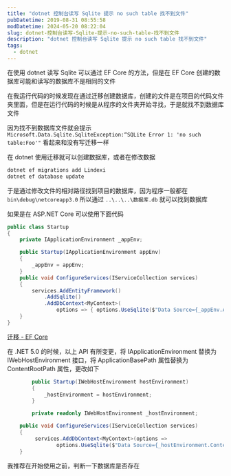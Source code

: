 ```yaml
---
title: "dotnet 控制台读写 Sqlite 提示 no such table 找不到文件"
pubDatetime: 2019-08-31 08:55:58
modDatetime: 2024-05-20 08:22:04
slug: dotnet-控制台读写-Sqlite-提示-no-such-table-找不到文件
description: "dotnet 控制台读写 Sqlite 提示 no such table 找不到文件"
tags:
  - dotnet
---
```





在使用 dotnet 读写 Sqlite 可以通过 EF Core 的方法，但是在 EF Core 创建的数据库可能和读写的数据库不是相同的文件

<!--more-->


<!-- CreateTime:2019/8/31 16:55:58 -->


在我运行代码的时候发现在通过迁移创建数据库，创建的文件是在项目的代码文件夹里面，但是在运行代码的时候是从程序的文件夹开始寻找，于是就找不到数据库文件

因为找不到数据库文件就会提示 `Microsoft.Data.Sqlite.SqliteException:“SQLite Error 1: 'no such table:Foo'"` 看起来和没有写迁移一样

在 dotnet 使用迁移就可以创建数据库，或者在修改数据

```csharp
dotnet ef migrations add Lindexi
dotnet ef database update
```

于是通过修改文件的相对路径找到项目的数据库，因为程序一般都在 `bin\debug\netcoreapp3.0` 所以通过 `..\..\..\数据库.db` 就可以找到数据库

如果是在 ASP.NET Core 可以使用下面代码

```csharp
public class Startup
{
    private IApplicationEnvironment _appEnv;

    public Startup(IApplicationEnvironment appEnv)
    {
        _appEnv = appEnv;
    }
    public void ConfigureServices(IServiceCollection services)
    {
        services.AddEntityFramework()
            .AddSqlite()
            .AddDbContext<MyContext>(
                options => { options.UseSqlite($"Data Source={_appEnv.ApplicationBasePath}/data.db"); });
    }
}
```

[迁移 - EF Core](https://docs.microsoft.com/zh-cn/ef/core/managing-schemas/migrations/index?wt.mc_id=WD-MVP-5003260 )


在 .NET 5.0 的时候，以上 API 有所变更，将 IApplicationEnvironment 替换为 IWebHostEnvironment 接口，将 ApplicationBasePath 属性替换为 ContentRootPath 属性，更改如下

```csharp
        public Startup(IWebHostEnvironment hostEnvironment)
        {
            _hostEnvironment = hostEnvironment;
        }

        private readonly IWebHostEnvironment _hostEnvironment;

    public void ConfigureServices(IServiceCollection services)
    {
         services.AddDbContext<MyContext>(options =>
                options.UseSqlite($"Data Source={_hostEnvironment.ContentRootPath}/data.db"));
    }
```

我推荐在开始使用之前，判断一下数据库是否存在

